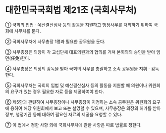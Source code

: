 # 대한민국국회법 제21조 (국회사무처)

① 국회의 입법ㆍ예산결산심사 등의 활동을 지원하고 행정사무를 처리하기 위하여 국회에 사무처를 둔다.

② 국회사무처에 사무총장 1명과 필요한 공무원을 둔다.

③ 사무총장은 의장이 각 교섭단체 대표의원과의 협의를 거쳐 본회의의 승인을 받아 임면(任免)한다.

④ 사무총장은 의장의 감독을 받아 국회의 사무를 총괄하고 소속 공무원을 지휘ㆍ감독한다.

⑤ 국회사무처는 국회의 입법 및 예산결산심사 등의 활동을 지원할 때 의원이나 위원회의 요구가 있는 경우 필요한 자료 등을 제공하여야 한다.

⑥ 제5항과 관련하여 사무총장이나 사무총장이 지정하는 소속 공무원은 위원회의 요구에 응하여 해당 위원회에서 보고 또는 설명할 수 있으며, 사무총장은 의장의 허가를 받아 정부, 행정기관 등에 대하여 필요한 자료의 제공을 요청할 수 있다.

⑦ 이 법에서 정한 사항 외에 국회사무처에 관한 사항은 따로 법률로 정한다.
